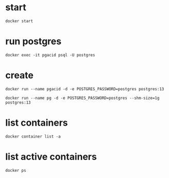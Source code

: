 # start

```
docker start
```

# run postgres

```
docker exec -it pgacid psql -U postgres
```

# create

```
docker run --name pgacid -d -e POSTGRES_PASSWORD=postgres postgres:13
```

```
docker run --name pg -d -e POSTGRES_PASSWORD=postgres --shm-size=1g postgres:13
```

# list containers

```
docker container list -a
```

# list active containers

```
docker ps
```
